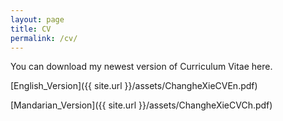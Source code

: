 ```yaml
---
layout: page
title: CV
permalink: /cv/
---
```

You can download my newest version of Curriculum Vitae here.

[English_Version]({{ site.url }}/assets/ChangheXieCVEn.pdf)

[Mandarian_Version]({{ site.url }}/assets/ChangheXieCVCh.pdf)